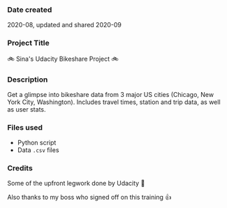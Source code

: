 ### Date created
2020-08, updated and shared 2020-09

### Project Title
:bike:  Sina's Udacity Bikeshare Project  :bike:

### Description
Get a glimpse into bikeshare data from 3 major US cities (Chicago, New York City, Washington). Includes travel times, station and trip data, as well as user stats.

### Files used
* Python script
* Data `.csv` files

### Credits
Some of the upfront legwork done by Udacity  :yellow_heart:

Also thanks to my boss who signed off on this training :+1:

